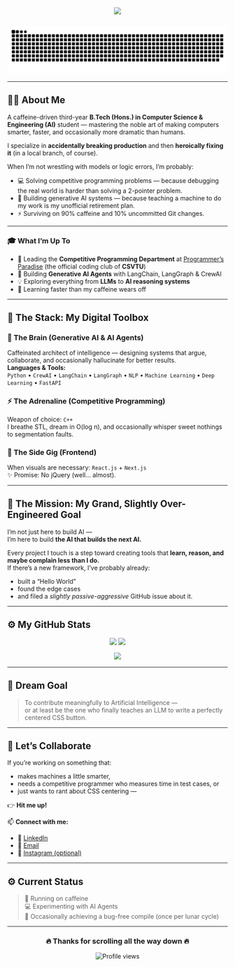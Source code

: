 
<!-- =============================== -->
<!-- 🌌 SAURABH KUMAR | GITHUB README -->
<!-- =============================== -->

<!-- Typing SVG Header -->
<h1 align="center">
  <img src="https://readme-typing-svg.herokuapp.com?font=Fira+Code&weight=500&size=28&pause=1000&color=9A68FF&center=true&vCenter=true&width=700&lines=Hey%2C+I'm+Saurabh+Kumar!;AI+Enthusiast+%7C+Competitive+Programmer+%7C+Code+Therapist;Building+AI+that+builds+the+next+AI.">
</h1>

<p align="center">
  <img src="https://github.com/Platane/snk/raw/output/github-contribution-grid-snake.svg" alt="snake animation" />
</p>

---

## 🧑‍💻 About Me  

A caffeine-driven third-year **B.Tech (Hons.) in Computer Science & Engineering (AI)** student — mastering the noble art of making computers smarter, faster, and occasionally more dramatic than humans.

I specialize in **accidentally breaking production** and then **heroically fixing it** (in a local branch, of course).

When I’m not wrestling with models or logic errors, I’m probably:  
- 💻 Solving competitive programming problems — because debugging the real world is harder than solving a 2-pointer problem.  
- 🤖 Building generative AI systems — because teaching a machine to do my work is my unofficial retirement plan.  
- ⚡ Surviving on 90% caffeine and 10% uncommitted Git changes.  

---

### 🎓 What I’m Up To

- 🧩 Leading the **Competitive Programming Department** at [Programmer’s Paradise](#) (the official coding club of **CSVTU**)  
- 🧠 Building **Generative AI Agents** with LangChain, LangGraph & CrewAI  
- 💡 Exploring everything from **LLMs** to **AI reasoning systems**  
- 🧃 Learning faster than my caffeine wears off  

---

## 🧰 The Stack: My Digital Toolbox  

### 🧠 The Brain (Generative AI & AI Agents)
Caffeinated architect of intelligence — designing systems that argue, collaborate, and occasionally hallucinate for better results.  
**Languages & Tools:**  
`Python` • `CrewAI` • `LangChain` • `LangGraph` • `NLP` • `Machine Learning` • `Deep Learning` • `FastAPI`

### ⚡ The Adrenaline (Competitive Programming)
Weapon of choice: `C++`  
I breathe STL, dream in O(log n), and occasionally whisper sweet nothings to segmentation faults.

### 🎨 The Side Gig (Frontend)
When visuals are necessary: `React.js` + `Next.js`  
✨ Promise: No jQuery (well... almost).

---

## 🚀 The Mission: My Grand, Slightly Over-Engineered Goal  

I’m not just here to build AI —  
I’m here to build **the AI that builds the next AI.**  

Every project I touch is a step toward creating tools that **learn, reason, and maybe complain less than I do.**  
If there’s a new framework, I’ve probably already:  
- built a “Hello World”  
- found the edge cases  
- and filed a *slightly passive-aggressive* GitHub issue about it.

---

## ⚙️ My GitHub Stats

<p align="center">
  <img src="https://github-readme-stats.vercel.app/api?username=saurabhkumar&show_icons=true&theme=tokyonight&hide_border=true&bg_color=0D1117" height="170" />
  <img src="https://github-readme-streak-stats.herokuapp.com/?user=saurabhkumar&theme=tokyonight&hide_border=true&background=0D1117" height="170" />
</p>

<p align="center">
  <img src="https://github-readme-stats.vercel.app/api/top-langs/?username=saurabhkumar&layout=compact&theme=tokyonight&hide_border=true&bg_color=0D1117" height="170" />
</p>

---

## 💭 Dream Goal  

> To contribute meaningfully to Artificial Intelligence —  
> or at least be the one who finally teaches an LLM to write a perfectly centered CSS button.

---

## 🤝 Let’s Collaborate  

If you’re working on something that:
- makes machines a little smarter,  
- needs a competitive programmer who measures time in test cases, or  
- just wants to rant about CSS centering —  

👉 **Hit me up!**

📫 **Connect with me:**  
- 💼 [LinkedIn](#)  
- 📧 [Email](#)  
- 📸 [Instagram (optional)](#)

---

## ⚙️ Current Status  

> 🧃 Running on caffeine  
> 💻 Experimenting with AI Agents  
> 🧩 Occasionally achieving a bug-free compile (once per lunar cycle)

---

<h3 align="center">🔥 Thanks for scrolling all the way down 🔥</h3>
<p align="center">
  <img src="https://komarev.com/ghpvc/?username=saurabhkumar&label=Profile+Views&color=6f42c1&style=flat-square" alt="Profile views"/>
</p>

<!-- =============================== -->
<!-- END OF README -->
<!-- =============================== -->
